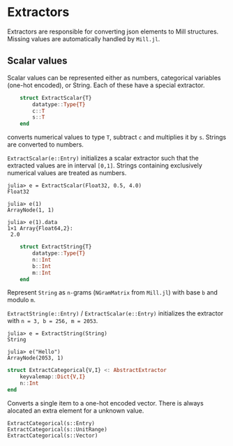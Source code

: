 # Extractors

Extractors are responsible for converting json elements to Mill structures. Missing values are automatically handled by `Mill.jl`.

## Scalar values
Scalar values can be represented either as numbers, categorical variables (one-hot encoded), or String. Each of these have a special extractor.

```julia
	struct ExtractScalar{T}
		datatype::Type{T}
		c::T
		s::T
	end
```
converts numerical values to type `T`, subtract `c` and multiplies it by `s`. Strings are converted to numbers.

`ExtractScalar(e::Entry)` initializes a scalar extractor such that the extracted values are in interval `[0,1]`. Strings containing exclusively numerical values are treated as numbers.
```juliadoc
julia> e = ExtractScalar(Float32, 0.5, 4.0)
Float32

julia> e(1)
ArrayNode(1, 1)

julia> e(1).data
1×1 Array{Float64,2}:
 2.0
```

```julia
	struct ExtractString{T}
		datatype::Type{T}
		n::Int
		b::Int
		m::Int
	end
```
Represent `String` as `n-`grams (`NGramMatrix` from `Mill.jl`) with base `b` and modulo `m`.

`ExtractString(e::Entry)` / `ExtractScalar(e::Entry)` initializes the extractor with `n = 3, b = 256, m = 2053`.

```juliadoc
julia> e = ExtractString(String)
String

julia> e("Hello")
ArrayNode(2053, 1)
```


```julia
struct ExtractCategorical{V,I} <: AbstractExtractor
	keyvalemap::Dict{V,I}
	n::Int
end
```
Converts a single item to a one-hot encoded vector. There is always alocated an extra element for a unknown value. 


	ExtractCategorical(s::Entry)
	ExtractCategorical(s::UnitRange)
	ExtractCategorical(s::Vector)
